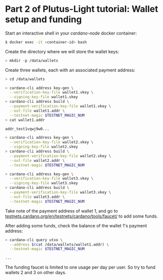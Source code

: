 # Part 2 of Plutus-Light tutorial: Wallet setup and funding
Start an interactive shell in your *cardano-node* docker container:
```bash
$ docker exec -it <container-id> bash
```

Create the directory where we will store the wallet keys:
```bash
> mkdir -p /data/wallets
```

Create three wallets, each with an associated payment address:
```bash
> cd /data/wallets

> cardano-cli address key-gen \
  --verification-key-file wallet1.vkey \
  --signing-key-file wallet1.skey
> cardano-cli address build \
  --payment-verification-key-file wallet1.vkey \
  --out-file wallet1.addr \
  --testnet-magic $TESTNET_MAGIC_NUM
> cat wallet1.addr

addr_test1vqwj9w0...

> cardano-cli address key-gen \
  --verification-key-file wallet2.vkey \
  --signing-key-file wallet2.skey
> cardano-cli address build \
  --payment-verification-key-file wallet2.vkey \
  --out-file wallet2.addr \
  --testnet-magic $TESTNET_MAGIC_NUM

> cardano-cli address key-gen \
  --verification-key-file wallet3.vkey \
  --signing-key-file wallet3.skey
> cardano-cli address build \
  --payment-verification-key-file wallet3.vkey \
  --out-file wallet3.addr \
  --testnet-magic $TESTNET_MAGIC_NUM
```

Take note of the payment address of wallet 1, and go to [testnets.cardano.org/en/testnets/cardano/tools/faucet/](https://testnets.cardano.org/en/testnets/cardano/tools/faucet/) to add some funds.

After adding some funds, check the balance of the wallet 1's payment address:
```bash
> cardano-cli query utxo \
  --address $(cat /data/wallets/wallet1.addr) \
  --testnet-magic $TESTNET_MAGIC_NUM

...
```

The funding faucet is limited to one usage per day per user. So try to fund wallets 2 and 3 on other days.